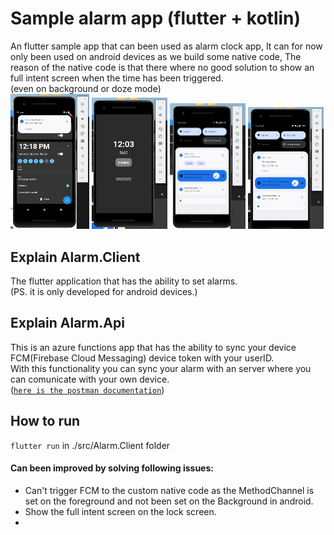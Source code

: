 # Sample alarm app (flutter + kotlin)
An flutter sample app that can been used as alarm clock app, It can for now only been used on android devices as we build some native code,
The reason of the native code is that there where no good solution to show an full intent screen when the time has been triggered.  
(even on background or doze mode)  
<img src="res/alarm_list_screen.png" width="25%"/>
<img src="res/alarm_intent_screen.png" width="24%"/>
<img src="res/alarm_triggered.png" width="24%"/>
<img src="res/alarm_snoozed.png" width="24%"/>

## Explain Alarm.Client 
The flutter application that has the ability to set alarms.  
(PS. it is only developed for android devices.)

## Explain Alarm.Api 
This is an azure functions app that has the ability to sync your device FCM(Firebase Cloud Messaging) device token with your userID.  
With this functionality you can sync your alarm with an server where you can comunicate with your own device.  
([`here is the postman documentation`](./res/Mindr.Samples.Alarm.postman_collection.json))


## How to run
`flutter run` in ./src/Alarm.Client folder

#### Can been improved by solving following issues:
- Can't trigger FCM to the custom native code as the MethodChannel is set on the foreground and not been set on the Background in android.
- Show the full intent screen on the lock screen.
- 
